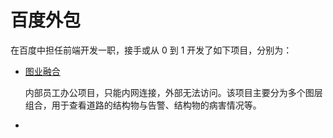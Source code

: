 # 百度外包

在百度中担任前端开发一职，接手或从 0 到 1 开发了如下项目，分别为：

- [图业融合](/project/baidu/layer/index.md)
  
  内部员工办公项目，只能内网连接，外部无法访问。该项目主要分为多个图层组合，用于查看道路的结构物与告警、结构物的病害情况等。
  
- 
